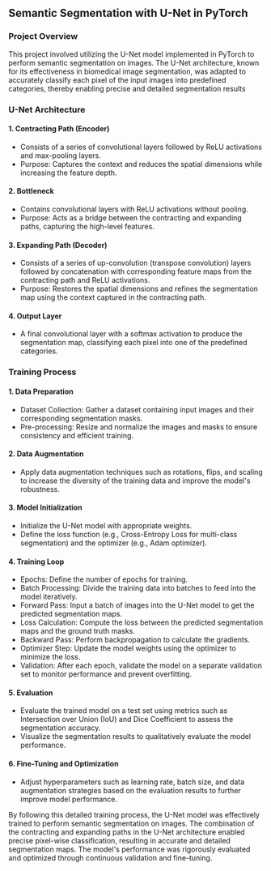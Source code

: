 ## Semantic Segmentation with U-Net in PyTorch
### Project Overview
This project involved utilizing the U-Net model implemented in PyTorch to perform semantic segmentation on images. The U-Net architecture, known for its effectiveness in biomedical image segmentation, was adapted to accurately classify each pixel of the input images into predefined categories, thereby enabling precise and detailed segmentation results
### U-Net Architecture
#### 1. Contracting Path (Encoder)
  - Consists of a series of convolutional layers followed by ReLU activations and max-pooling layers.
  - Purpose: Captures the context and reduces the spatial dimensions while increasing the feature depth.
#### 2. Bottleneck
  - Contains convolutional layers with ReLU activations without pooling.
  - Purpose: Acts as a bridge between the contracting and expanding paths, capturing the high-level features.
#### 3. Expanding Path (Decoder)
  - Consists of a series of up-convolution (transpose convolution) layers followed by concatenation with corresponding feature maps from the contracting path and ReLU activations.
  - Purpose: Restores the spatial dimensions and refines the segmentation map using the context captured in the contracting path.
#### 4. Output Layer
  - A final convolutional layer with a softmax activation to produce the segmentation map, classifying each pixel into one of the predefined categories.
### Training Process
#### 1. Data Preparation
  - Dataset Collection: Gather a dataset containing input images and their corresponding segmentation masks.
  - Pre-processing: Resize and normalize the images and masks to ensure consistency and efficient training.
#### 2. Data Augmentation
  - Apply data augmentation techniques such as rotations, flips, and scaling to increase the diversity of the training data and improve the model's robustness.
#### 3. Model Initialization
  - Initialize the U-Net model with appropriate weights.
  - Define the loss function (e.g., Cross-Entropy Loss for multi-class segmentation) and the optimizer (e.g., Adam optimizer).
#### 4. Training Loop
  - Epochs: Define the number of epochs for training.
  - Batch Processing: Divide the training data into batches to feed into the model iteratively.
  - Forward Pass: Input a batch of images into the U-Net model to get the predicted segmentation maps.
  - Loss Calculation: Compute the loss between the predicted segmentation maps and the ground truth masks.
  - Backward Pass: Perform backpropagation to calculate the gradients.
  - Optimizer Step: Update the model weights using the optimizer to minimize the loss.
  - Validation: After each epoch, validate the model on a separate validation set to monitor performance and prevent overfitting.
#### 5. Evaluation
  - Evaluate the trained model on a test set using metrics such as Intersection over Union (IoU) and Dice Coefficient to assess the segmentation accuracy.
  - Visualize the segmentation results to qualitatively evaluate the model performance.
#### 6. Fine-Tuning and Optimization
  - Adjust hyperparameters such as learning rate, batch size, and data augmentation strategies based on the evaluation results to further improve model performance.

By following this detailed training process, the U-Net model was effectively trained to perform semantic segmentation on images. The combination of the contracting and expanding paths in the U-Net architecture enabled precise pixel-wise classification, resulting in accurate and detailed segmentation maps. The model's performance was rigorously evaluated and optimized through continuous validation and fine-tuning.
